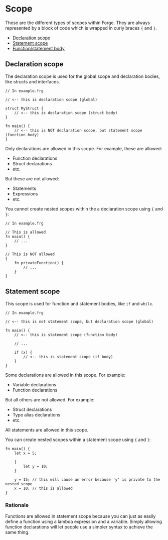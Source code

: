 <!--
Copyright 2024 Sophie Katz

This file is part of the Forge programming language.

Forge is free software: you can redistribute it and/or modify it under the terms of the GNU General
Public License as published by the Free Software Foundation, either version 3 of the License, or
(at your option) any later version.

Forge is distributed in the hope that it will be useful, but WITHOUT ANY WARRANTY; without even the
implied warranty of MERCHANTABILITY or FITNESS FOR A PARTICULAR PURPOSE. See the GNU General Public
License for more details.

You should have received a copy of the GNU General Public License along with Forge. If not, see
<https://www.gnu.org/licenses/>.
-->

# Scope

These are the different types of scopes within Forge. They are always represented by a block of code which is wrapped in curly braces `{` and `}`.

- [Declaration scope](#declaration-scope)
- [Statement scope](#statement-scope)
- [Function/statement body](#functionstatement-body)

## Declaration scope

The declaration scope is used for the global scope and declaration bodies, like structs and interfaces.

```
// In example.frg

// <-- this is declaration scope (global)

struct MyStruct {
    // <-- this is declaration scope (struct body)
}

fn main() {
    // <-- this is NOT declaration scope, but statement scope (function body)
}
```

Only declarations are allowed in this scope. For example, these are allowed:

- Function declarations
- Struct declarations
- etc.

But these are not allowed:

- Statements
- Expressions
- etc.

You cannot create nested scopes within the a declaration scope using `{` and `}`:

```
// In example.frg

// This is allowed
fn main() {
    // ...
}

// This is NOT allowed
{
    fn privateFunction() {
        // ...
    }
}
```

## Statement scope

This scope is used for function and statement bodies, like `if` and `while`.

```
// In example.frg

// <-- this is not statement scope, but declaration scope (global)

fn main() {
    // <-- this is statement scope (function body)

    // ...

    if (x) {
        // <-- this is statement scope (if body)
    }
}
```

Some declarations are allowed in this scope. For example:

- Variable declarations
- Function declarations

But all others are not allowed. For example:

- Struct declarations
- Type alias declarations
- etc.

All statements are allowed in this scope.

You can create nested scopes within a statement scope using `{` and `}`:

```
fn main() {
    let x = 5;

    {
        let y = 10;
    }

    y = 15; // this will cause an error because 'y' is private to the nested scope
    x = 10; // this is allowed
}
```

### Rationale

Functions are allowed in statement scope because you can just as easily define a function using a lambda expression and a variable. Simply allowing function declarations will let people use a simpler syntax to achieve the same thing.
